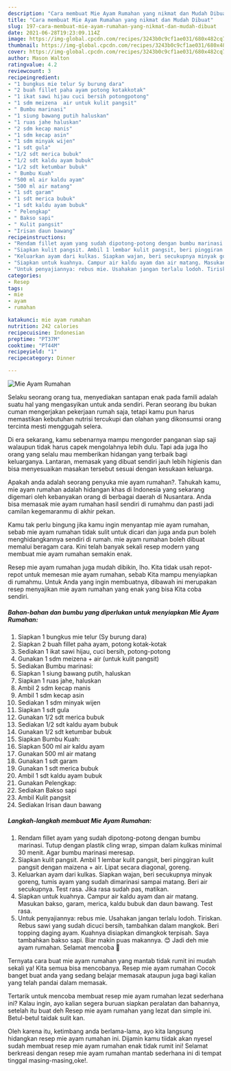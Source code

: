 ```yaml
---
description: "Cara membuat Mie Ayam Rumahan yang nikmat dan Mudah Dibuat"
title: "Cara membuat Mie Ayam Rumahan yang nikmat dan Mudah Dibuat"
slug: 197-cara-membuat-mie-ayam-rumahan-yang-nikmat-dan-mudah-dibuat
date: 2021-06-28T19:23:09.114Z
image: https://img-global.cpcdn.com/recipes/3243b0c9cf1ae031/680x482cq70/mie-ayam-rumahan-foto-resep-utama.jpg
thumbnail: https://img-global.cpcdn.com/recipes/3243b0c9cf1ae031/680x482cq70/mie-ayam-rumahan-foto-resep-utama.jpg
cover: https://img-global.cpcdn.com/recipes/3243b0c9cf1ae031/680x482cq70/mie-ayam-rumahan-foto-resep-utama.jpg
author: Mason Walton
ratingvalue: 4.2
reviewcount: 3
recipeingredient:
- "1 bungkus mie telur Sy burung dara"
- "2 buah fillet paha ayam potong kotakkotak"
- "1 ikat sawi hijau cuci bersih potongpotong"
- "1 sdm meizena  air untuk kulit pangsit"
- " Bumbu marinasi"
- "1 siung bawang putih haluskan"
- "1 ruas jahe haluskan"
- "2 sdm kecap manis"
- "1 sdm kecap asin"
- "1 sdm minyak wijen"
- "1 sdt gula"
- "1/2 sdt merica bubuk"
- "1/2 sdt kaldu ayam bubuk"
- "1/2 sdt ketumbar bubuk"
- " Bumbu Kuah"
- "500 ml air kaldu ayam"
- "500 ml air matang"
- "1 sdt garam"
- "1 sdt merica bubuk"
- "1 sdt kaldu ayam bubuk"
- " Pelengkap"
- " Bakso sapi"
- " Kulit pangsit"
- "Irisan daun bawang"
recipeinstructions:
- "Rendam fillet ayam yang sudah dipotong-potong dengan bumbu marinasi. Tutup dengan plastik cling wrap, simpan dalam kulkas minimal 30 menit. Agar bumbu marinasi meresap."
- "Siapkan kulit pangsit. Ambil 1 lembar kulit pangsit, beri pinggiran kulit pangsit dengan maizena + air. Lipat secara diagonal, goreng."
- "Keluarkan ayam dari kulkas. Siapkan wajan, beri secukupnya minyak goreng, tumis ayam yang sudah dimarinasi sampai matang. Beri air secukupnya. Test rasa. Jika rasa sudah pas, matikan."
- "Siapkan untuk kuahnya. Campur air kaldu ayam dan air matang. Masukan bakso, garam, merica, kaldu bubuk dan daun bawang. Test rasa."
- "Untuk penyajiannya: rebus mie. Usahakan jangan terlalu lodoh. Tiriskan. Rebus sawi yang sudah dicuci bersih, tambahkan dalam mangkok. Beri topping daging ayam. Kuahnya disiapkan dimangkok terpisah. Saya tambahkan bakso sapi. Biar makin puas makannya. 😊 Jadi deh mie ayam rumahan. Selamat mencoba 🙏"
categories:
- Resep
tags:
- mie
- ayam
- rumahan

katakunci: mie ayam rumahan 
nutrition: 242 calories
recipecuisine: Indonesian
preptime: "PT37M"
cooktime: "PT44M"
recipeyield: "1"
recipecategory: Dinner

---
```



![Mie Ayam Rumahan](https://img-global.cpcdn.com/recipes/3243b0c9cf1ae031/680x482cq70/mie-ayam-rumahan-foto-resep-utama.jpg)

Selaku seorang orang tua, menyediakan santapan enak pada famili adalah suatu hal yang mengasyikan untuk anda sendiri. Peran seorang ibu bukan cuman mengerjakan pekerjaan rumah saja, tetapi kamu pun harus memastikan kebutuhan nutrisi tercukupi dan olahan yang dikonsumsi orang tercinta mesti menggugah selera.

Di era  sekarang, kamu sebenarnya mampu mengorder panganan siap saji walaupun tidak harus capek mengolahnya lebih dulu. Tapi ada juga lho orang yang selalu mau memberikan hidangan yang terbaik bagi keluarganya. Lantaran, memasak yang dibuat sendiri jauh lebih higienis dan bisa menyesuaikan masakan tersebut sesuai dengan kesukaan keluarga. 



Apakah anda adalah seorang penyuka mie ayam rumahan?. Tahukah kamu, mie ayam rumahan adalah hidangan khas di Indonesia yang sekarang digemari oleh kebanyakan orang di berbagai daerah di Nusantara. Anda bisa memasak mie ayam rumahan hasil sendiri di rumahmu dan pasti jadi camilan kegemaranmu di akhir pekan.

Kamu tak perlu bingung jika kamu ingin menyantap mie ayam rumahan, sebab mie ayam rumahan tidak sulit untuk dicari dan juga anda pun boleh menghidangkannya sendiri di rumah. mie ayam rumahan boleh dibuat memalui beragam cara. Kini telah banyak sekali resep modern yang membuat mie ayam rumahan semakin enak.

Resep mie ayam rumahan juga mudah dibikin, lho. Kita tidak usah repot-repot untuk memesan mie ayam rumahan, sebab Kita mampu menyiapkan di rumahmu. Untuk Anda yang ingin membuatnya, dibawah ini merupakan resep menyajikan mie ayam rumahan yang enak yang bisa Kita coba sendiri.

<!--inarticleads1-->

##### Bahan-bahan dan bumbu yang diperlukan untuk menyiapkan Mie Ayam Rumahan:

1. Siapkan 1 bungkus mie telur (Sy burung dara)
1. Siapkan 2 buah fillet paha ayam, potong kotak-kotak
1. Sediakan 1 ikat sawi hijau, cuci bersih, potong-potong
1. Gunakan 1 sdm meizena + air (untuk kulit pangsit)
1. Sediakan  Bumbu marinasi:
1. Siapkan 1 siung bawang putih, haluskan
1. Siapkan 1 ruas jahe, haluskan
1. Ambil 2 sdm kecap manis
1. Ambil 1 sdm kecap asin
1. Sediakan 1 sdm minyak wijen
1. Siapkan 1 sdt gula
1. Gunakan 1/2 sdt merica bubuk
1. Sediakan 1/2 sdt kaldu ayam bubuk
1. Gunakan 1/2 sdt ketumbar bubuk
1. Siapkan  Bumbu Kuah:
1. Siapkan 500 ml air kaldu ayam
1. Gunakan 500 ml air matang
1. Gunakan 1 sdt garam
1. Gunakan 1 sdt merica bubuk
1. Ambil 1 sdt kaldu ayam bubuk
1. Gunakan  Pelengkap:
1. Sediakan  Bakso sapi
1. Ambil  Kulit pangsit
1. Sediakan Irisan daun bawang




<!--inarticleads2-->

##### Langkah-langkah membuat Mie Ayam Rumahan:

1. Rendam fillet ayam yang sudah dipotong-potong dengan bumbu marinasi. Tutup dengan plastik cling wrap, simpan dalam kulkas minimal 30 menit. Agar bumbu marinasi meresap.
1. Siapkan kulit pangsit. Ambil 1 lembar kulit pangsit, beri pinggiran kulit pangsit dengan maizena + air. Lipat secara diagonal, goreng.
1. Keluarkan ayam dari kulkas. Siapkan wajan, beri secukupnya minyak goreng, tumis ayam yang sudah dimarinasi sampai matang. Beri air secukupnya. Test rasa. Jika rasa sudah pas, matikan.
1. Siapkan untuk kuahnya. Campur air kaldu ayam dan air matang. Masukan bakso, garam, merica, kaldu bubuk dan daun bawang. Test rasa.
1. Untuk penyajiannya: rebus mie. Usahakan jangan terlalu lodoh. Tiriskan. Rebus sawi yang sudah dicuci bersih, tambahkan dalam mangkok. Beri topping daging ayam. Kuahnya disiapkan dimangkok terpisah. Saya tambahkan bakso sapi. Biar makin puas makannya. 😊 Jadi deh mie ayam rumahan. Selamat mencoba 🙏




Ternyata cara buat mie ayam rumahan yang mantab tidak rumit ini mudah sekali ya! Kita semua bisa mencobanya. Resep mie ayam rumahan Cocok banget buat anda yang sedang belajar memasak ataupun juga bagi kalian yang telah pandai dalam memasak.

Tertarik untuk mencoba membuat resep mie ayam rumahan lezat sederhana ini? Kalau ingin, ayo kalian segera buruan siapkan peralatan dan bahannya, setelah itu buat deh Resep mie ayam rumahan yang lezat dan simple ini. Betul-betul taidak sulit kan. 

Oleh karena itu, ketimbang anda berlama-lama, ayo kita langsung hidangkan resep mie ayam rumahan ini. Dijamin kamu tiidak akan nyesel sudah membuat resep mie ayam rumahan enak tidak rumit ini! Selamat berkreasi dengan resep mie ayam rumahan mantab sederhana ini di tempat tinggal masing-masing,oke!.

